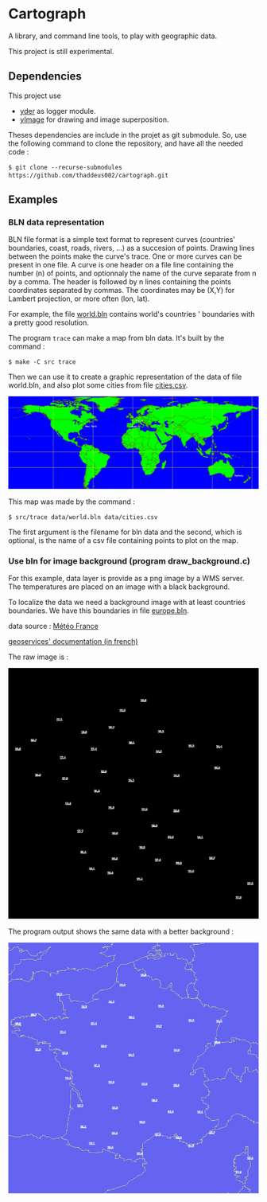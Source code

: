 # Cartograph

A library, and command line tools, to play with geographic data.

This project is still experimental.

## Dependencies

This project use

 * [yder](https://github.com/babelouest/yder) as logger module.
 * [yImage](https://github.com/thaddeus002/yImage) for drawing and image superposition.

Theses dependencies are include in the projet as git submodule. So, use the following command to clone the repository, and have all the needed code :

```shell
$ git clone --recurse-submodules https://github.com/thaddeus002/cartograph.git
```

## Examples

### BLN data representation

BLN file format is a simple text format to represent curves (countries' boundaries, coast, roads, rivers, ...) as a succesion of points. Drawing lines between the points make the curve's trace. One or more curves can be present in one file. A curve is one header on a file line containing the number (n) of points, and optionnaly the name of the curve separate from n by a comma. The header is followed by n lines containing the points coordinates separated by commas. The coordinates may be (X,Y) for Lambert projection, or more often (lon, lat).

For example, the file [world.bln](data/world.bln) contains world's countries ' boundaries with a pretty good resolution.

The program `trace` can make a map from bln data. It's built by the command :

```shell
$ make -C src trace
```

Then we can use it to create a graphic representation of the data of file world.bln, and also plot some cities from file [cities.csv](data/cities.csv).

![world](assets/world.png)

This map was made by the command :

```shell
$ src/trace data/world.bln data/cities.csv
```

The first argument is the filename for bln data and the second, which is optional, is the name of a csv file containing points to plot on the map.

### Use bln for image background (program draw_background.c)

For this example, data layer is provide as a png image by a WMS server. The temperatures are placed on an image with a black background.

To localize the data we need a background image with at least countries boundaries. We have this boundaries in file [europe.bln](data/europe.bln).

data source : [Météo France](https://donneespubliques.meteofrance.fr/?fond=geoservices&id_dossier=14)

[geoservices' documentation (in french)](https://donneespubliques.meteofrance.fr/client/gfx/utilisateur/File/documentation-webservices-inspire.pdf)

The raw image is :

![raw_fr](assets/observations.png)

The program output shows the same data with a better background :

![bln_fr](assets/background_observations.png)
